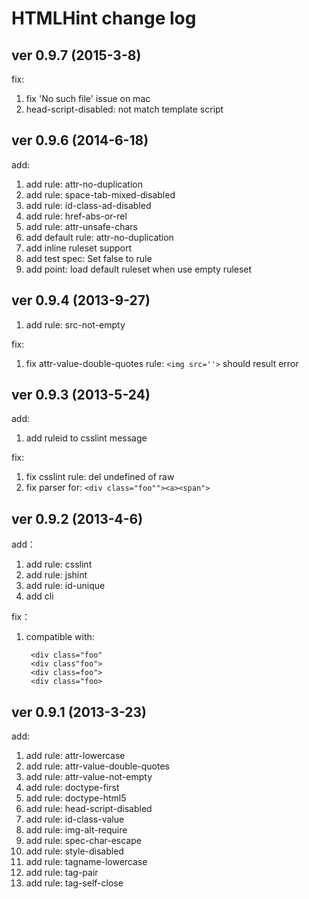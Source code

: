 HTMLHint change log
====================

## ver 0.9.7 (2015-3-8)

fix:

1. fix 'No such file' issue on mac
2. head-script-disabled: not match template script

## ver 0.9.6 (2014-6-18)

add:

1. add rule: attr-no-duplication
2. add rule: space-tab-mixed-disabled
3. add rule: id-class-ad-disabled
4. add rule: href-abs-or-rel
5. add rule: attr-unsafe-chars
6. add default rule: attr-no-duplication
7. add inline ruleset support
8. add test spec: Set false to rule
9. add point: load default ruleset when use empty ruleset

## ver 0.9.4 (2013-9-27)

1. add rule: src-not-empty

fix:
 
1. fix attr-value-double-quotes rule: `<img src=''>` should result error

## ver 0.9.3 (2013-5-24)

add:

1. add ruleid to csslint message

fix:

1. fix csslint rule: del undefined of raw
2. fix parser for: `<div class="foo""><a><span">`

## ver 0.9.2 (2013-4-6)

add：

1. add rule: csslint 
2. add rule: jshint
3. add rule: id-unique
4. add cli

fix：

1. compatible with: 

        <div class="foo"
        <div class"foo">
        <div class=foo">
        <div class="foo>

## ver 0.9.1 (2013-3-23)

add:

1. add rule: attr-lowercase
2. add rule: attr-value-double-quotes
3. add rule: attr-value-not-empty
4. add rule: doctype-first
5. add rule: doctype-html5
6. add rule: head-script-disabled
7. add rule: id-class-value
8. add rule: img-alt-require
9. add rule: spec-char-escape
10. add rule: style-disabled
11. add rule: tagname-lowercase
12. add rule: tag-pair
13. add rule: tag-self-close